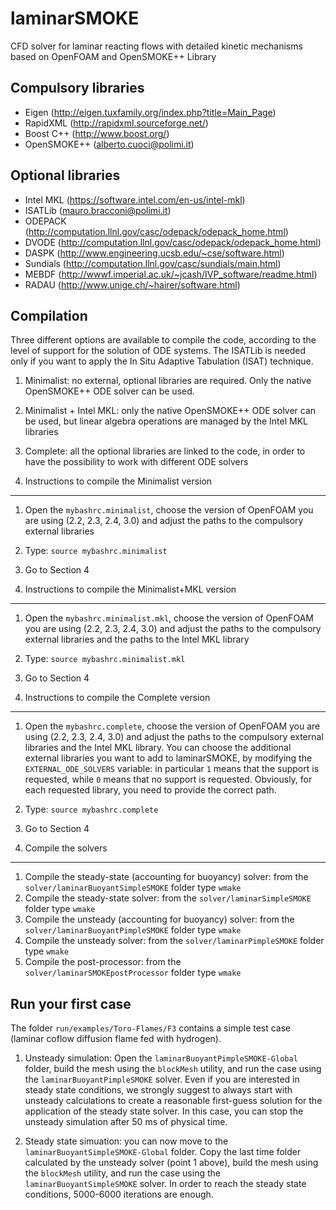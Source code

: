 laminarSMOKE
============
CFD solver for laminar reacting flows with detailed kinetic mechanisms based on OpenFOAM and OpenSMOKE++ Library

Compulsory libraries
--------------------
- Eigen (http://eigen.tuxfamily.org/index.php?title=Main_Page)
- RapidXML (http://rapidxml.sourceforge.net/)
- Boost C++ (http://www.boost.org/)
- OpenSMOKE++ (alberto.cuoci@polimi.it)

Optional libraries
------------------
- Intel MKL (https://software.intel.com/en-us/intel-mkl)
- ISATLib (mauro.bracconi@polimi.it)
- ODEPACK (http://computation.llnl.gov/casc/odepack/odepack_home.html)
- DVODE (http://computation.llnl.gov/casc/odepack/odepack_home.html)
- DASPK (http://www.engineering.ucsb.edu/~cse/software.html)
- Sundials (http://computation.llnl.gov/casc/sundials/main.html)
- MEBDF (http://wwwf.imperial.ac.uk/~jcash/IVP_software/readme.html)
- RADAU (http://www.unige.ch/~hairer/software.html)

Compilation
-----------
Three different options are available to compile the code, according to the level of support for the solution of ODE systems. The ISATLib is needed only if you want to apply the In Situ Adaptive Tabulation (ISAT) technique.
1. Minimalist: no external, optional libraries are required. Only the native OpenSMOKE++ ODE solver can be used.
2. Minimalist + Intel MKL: only the native OpenSMOKE++ ODE solver can be used, but linear algebra operations are managed by the Intel MKL libraries
3. Complete: all the optional libraries are linked to the code, in order to have the possibility to work with different ODE solvers

1. Instructions to compile the Minimalist version
-------------------------------------------------
1. Open the `mybashrc.minimalist`, choose the version of OpenFOAM you are using (2.2, 2.3, 2.4, 3.0) and adjust the paths to the compulsory external libraries
2. Type: `source mybashrc.minimalist`
3. Go to Section 4

2. Instructions to compile the Minimalist+MKL version
-----------------------------------------------------
1. Open the `mybashrc.minimalist.mkl`, choose the version of OpenFOAM you are using (2.2, 2.3, 2.4, 3.0) and adjust the paths to the compulsory external libraries and the paths to the Intel MKL library
2. Type: `source mybashrc.minimalist.mkl`
3. Go to Section 4

3. Instructions to compile the Complete version
-----------------------------------------------------
1. Open the `mybashrc.complete`, choose the version of OpenFOAM you are using (2.2, 2.3, 2.4, 3.0) and adjust the paths to the compulsory external libraries and the Intel MKL library. You can choose the additional external libraries you want to add to laminarSMOKE, by modifying the `EXTERNAL_ODE_SOLVERS` variable: in particular `1` means that the support is requested, while `0` means that no support is requested. Obviously, for each requested library, you need to provide the correct path.
2. Type: `source mybashrc.complete`
3. Go to Section 4

4. Compile the solvers
-----------------------------------------------------
1. Compile the steady-state (accounting for buoyancy) solver: from the `solver/laminarBuoyantSimpleSMOKE` folder type `wmake`
2. Compile the steady-state solver: from the `solver/laminarSimpleSMOKE` folder type `wmake`
3. Compile the unsteady (accounting for buoyancy) solver: from the `solver/laminarBuoyantPimpleSMOKE` folder type `wmake`
4. Compile the unsteady solver: from the `solver/laminarPimpleSMOKE` folder type `wmake`
5. Compile the post-processor: from the `solver/laminarSMOKEpostProcessor` folder type `wmake`

Run your first case
-------------------
The folder `run/examples/Toro-Flames/F3` contains a simple test case (laminar coflow diffusion flame fed with hydrogen).

1. Unsteady simulation: Open the `laminarBuoyantPimpleSMOKE-Global` folder, build the mesh using the `blockMesh` utility, and run the case using the `laminarBuoyantPimpleSMOKE` solver. Even if you are interested in steady state conditions, we strongly suggest to always start with unsteady calculations to create a reasonable first-guess solution for the application of the steady state solver. In this case, you can stop the unsteady simulation after 50 ms of physical time.

2. Steady state simuation: you can now move to the `laminarBuoyantSimpleSMOKE-Global` folder. Copy the last time folder calculated by the unsteady solver (point 1 above), build the mesh using the `blockMesh` utility, and run the case using the `laminarBuoyantSimpleSMOKE` solver. In order to reach the steady state conditions, 5000-6000 iterations are enough.
